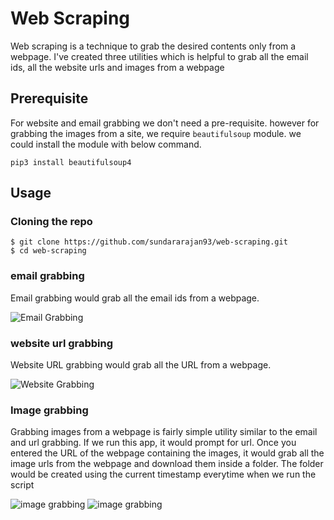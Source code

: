 # Web Scraping

Web scraping is a technique to grab the desired contents only from a webpage. I've created three utilities which is helpful to grab all the email ids, all the website urls and images from a webpage

## Prerequisite

For website and email grabbing we don't need a pre-requisite. however for grabbing the images from a site, we require `beautifulsoup` module. we could install the module with below command.

```
pip3 install beautifulsoup4
```

## Usage

### Cloning the repo

```
$ git clone https://github.com/sundararajan93/web-scraping.git
$ cd web-scraping
```

### email grabbing

Email grabbing would grab all the email ids from a webpage. 

![Email Grabbing](https://i.imgur.com/SAiWWMm.png)

### website url grabbing

Website URL grabbing would grab all the URL from a webpage.

![Website Grabbing](https://i.imgur.com/h7drcmR.png)

### Image grabbing

Grabbing images from a webpage is fairly simple utility similar to the email and url grabbing. If we run this app, it would prompt for url. Once you entered the URL of the webpage containing the images, it would grab all the image urls from the webpage and download them inside a folder. The folder would be created using the current timestamp everytime when we run the script

![image grabbing](https://i.imgur.com/0DOmgux.png)
![image grabbing](https://i.imgur.com/SnzdGwa.png)
